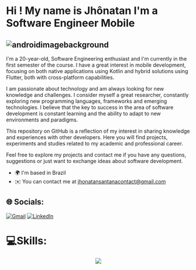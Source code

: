 
# Hi ! My name is Jhônatan I'm a Software Engineer Mobile
![androidimagebackground](https://github.com/reisdeveloper/reisdeveloper/assets/113706844/1e47519f-2796-4124-b8d2-5ad5cefd2dd0)
--------------------------------------------------------------------------------------------------------------------------------
I'm a 20-year-old, Software Engineering enthusiast and I'm currently in the first semester of the course. I have a great interest in mobile development, focusing on both native applications using Kotlin and hybrid solutions using Flutter, both with cross-platform capabilities.

I am passionate about technology and am always looking for new knowledge and challenges. I consider myself a great researcher, constantly exploring new programming languages, frameworks and emerging technologies. I believe that the key to success in the area of software development is constant learning and the ability to adapt to new environments and paradigms.

This repository on GitHub is a reflection of my interest in sharing knowledge and experiences with other developers. Here you will find projects, experiments and studies related to my academic and professional career.

Feel free to explore my projects and contact me if you have any questions, suggestions or just want to exchange ideas about software development.

* 🌍  I'm based in Brazil
* ✉️  You can contact me at jhonatansantanacontact@gmail.com

## 🌐 Socials:
[![Gmail](https://img.shields.io/badge/Gmail-D14836?style=for-the-badge&logo=Gmail&logoColor=white)](jhonatansantanacontact@gmail.com)
[![LinkedIn](https://img.shields.io/badge/LinkedIn-%230077B5.svg?logo=linkedin&logoColor=white)](https://www.linkedin.com/in/jhonatansantana/)


# 💻Skills:
<p align="center">
  <a href="https://skillicons.dev">
    <img src="https://skillicons.dev/icons?i=git,gitlab,kubernetes,docker,aws,c,cpp,cs,dotnet,java,dart,flutter,kotlin,html,css,js,sqlite,mysql,firebase,nodejs,androidstudio,pycharm,vscode,visualstudio,stackoverflow,obsidian,notion," />
  </a>
</p>












